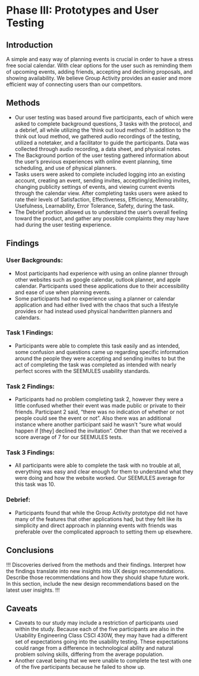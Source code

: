 # Phase III: Prototypes and User Testing

## Introduction

A simple and easy way of planning events is crucial in order to have a stress free social calendar. With clear options for the user such as reminding them of upcoming events, adding friends, accepting and declining proposals, and showing availability. We believe Group Activity provides an easier and more efficient way of connecting users than our competitors.

## Methods

* Our user testing was based around five participants, each of which were asked to complete background questions, 3 tasks with the protocol, and a debrief, all while utilizing the ‘think out loud method’. In addition to the think out loud method, we gathered audio recordings of the testing, utilized a notetaker, and a facilitator to guide the participants. Data was collected through audio recording, a data sheet, and physical notes. 
* The Background portion of the user testing gathered information about the user’s previous experiences with online event planning, time scheduling, and use of physical planners. 
* Tasks users were asked to complete included logging into an existing account, creating an event, sending invites, accepting/declining invites, changing publicity settings of events, and viewing current events through the calendar view. After completing tasks users were asked to rate their levels of Satisfaction, Effectiveness, Efficiency, Memorability, Usefulness, Learnability, Error Tolerance, Safety, during the task.
* The Debrief portion allowed us to understand the user’s overall feeling toward the product, and gather any possible complaints they may have had during the user testing experience. 


## Findings

### User Backgrounds:
* Most participants had experience with using an online planner through other websites such as google calendar, outlook planner, and apple calendar. Participants used these applications due to their accessibility and ease of use when planning events. 
* Some participants had no experience using a planner or calendar application and had either lived with the chaos that such a lifestyle provides or had instead used physical handwritten planners and calendars.
	
### Task 1 Findings:
* Participants were able to complete this task easily and as intended, some confusion and questions came up regarding specific information around the people they were accepting and sending invites to but the act of completing the task was completed as intended with nearly perfect scores with the SEEMULES usability standards.

### Task 2 Findings:
* Participants had no problem completing task 2, however they were a little confused whether their event was made public or private to their friends. Participant 2 said, “there was no indication of whether or not people could see the event or not”. Also there was an additional instance where another participant said he wasn't “sure what would happen if [they] declined the invitation”. Other than that we received a score average of 7 for our SEEMULES tests. 

### Task 3 Findings:
* All participants were able to complete the task with no trouble at all, everything was easy and clear enough for them to understand what they were doing and how the website worked. Our SEEMULES average for this task was 10.

### Debrief:
* Participants found that while the Group Activity prototype did not have many of the features that other applications had, but they felt like its simplicity and direct approach in planning events with friends was preferable over the complicated approach to setting them up elsewhere.


## Conclusions

!!! Discoveries derived from the methods and their findings. Interpret how the findings translate into new insights into UX design recommendations. Describe those recommendations and how they should shape future work. In this section, include the new design recommendations based on the latest user insights. !!!

## Caveats

* Caveats to our study may include a restriction of participants used within the study. Because each of the five participants are also in the Usability Engineering Class CSCI 430W, they may have had a different set of expectations going into the usability testing. These expectations could range from a difference in technological ability and natural problem solving skills, differing from the average population.
* Another caveat being that we were unable to complete the test with one of the five participants because he failed to show up.

